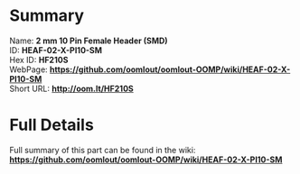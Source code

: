 
Summary
=================
  
Name: __2 mm 10 Pin Female Header (SMD)__    
ID: __HEAF-02-X-PI10-SM__   
Hex ID: __HF210S__   
WebPage: __https://github.com/oomlout/oomlout-OOMP/wiki/HEAF-02-X-PI10-SM__   
Short URL: __http://oom.lt/HF210S__   

Full Details
==========================
Full summary of this part can be found in the wiki:   
__https://github.com/oomlout/oomlout-OOMP/wiki/HEAF-02-X-PI10-SM__    

